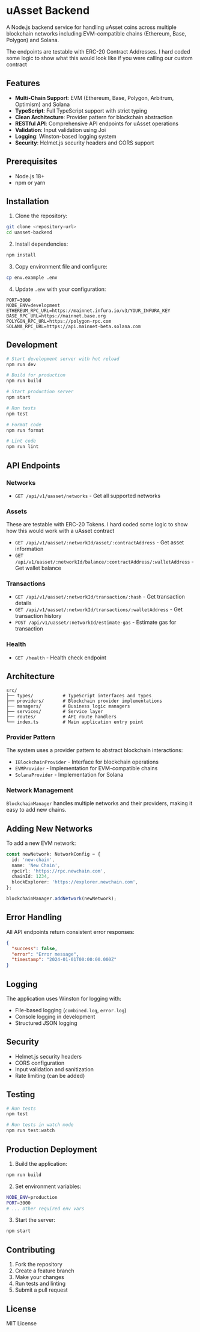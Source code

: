 # uAsset Backend

A Node.js backend service for handling uAsset coins across multiple blockchain networks including EVM-compatible chains (Ethereum, Base, Polygon) and Solana.


The endpoints are testable with ERC-20 Contract Addresses. I hard coded some logic to show what this would look like if you were calling our custom contract

## Features

- **Multi-Chain Support**: EVM (Ethereum, Base, Polygon, Arbitrum, Optimism) and Solana
- **TypeScript**: Full TypeScript support with strict typing
- **Clean Architecture**: Provider pattern for blockchain abstraction
- **RESTful API**: Comprehensive API endpoints for uAsset operations
- **Validation**: Input validation using Joi
- **Logging**: Winston-based logging system
- **Security**: Helmet.js security headers and CORS support

## Prerequisites

- Node.js 18+
- npm or yarn

## Installation

1. Clone the repository:

```bash
git clone <repository-url>
cd uasset-backend
```

2. Install dependencies:

```bash
npm install
```

3. Copy environment file and configure:

```bash
cp env.example .env
```

4. Update `.env` with your configuration:

```env
PORT=3000
NODE_ENV=development
ETHEREUM_RPC_URL=https://mainnet.infura.io/v3/YOUR_INFURA_KEY
BASE_RPC_URL=https://mainnet.base.org
POLYGON_RPC_URL=https://polygon-rpc.com
SOLANA_RPC_URL=https://api.mainnet-beta.solana.com
```

## Development

```bash
# Start development server with hot reload
npm run dev

# Build for production
npm run build

# Start production server
npm start

# Run tests
npm test

# Format code
npm run format

# Lint code
npm run lint
```

## API Endpoints

### Networks

- `GET /api/v1/uasset/networks` - Get all supported networks

### Assets
These are testable with ERC-20 Tokens.  I hard coded some logic to show how this would work with a uAsset contract
- `GET /api/v1/uasset/:networkId/asset/:contractAddress` - Get asset information
- `GET /api/v1/uasset/:networkId/balance/:contractAddress/:walletAddress` - Get wallet balance

### Transactions

- `GET /api/v1/uasset/:networkId/transaction/:hash` - Get transaction details
- `GET /api/v1/uasset/:networkId/transactions/:walletAddress` - Get transaction history
- `POST /api/v1/uasset/:networkId/estimate-gas` - Estimate gas for transaction

### Health

- `GET /health` - Health check endpoint

## Architecture

```
src/
├── types/           # TypeScript interfaces and types
├── providers/       # Blockchain provider implementations
├── managers/        # Business logic managers
├── services/        # Service layer
├── routes/          # API route handlers
└── index.ts         # Main application entry point
```

### Provider Pattern

The system uses a provider pattern to abstract blockchain interactions:

- `IBlockchainProvider` - Interface for blockchain operations
- `EVMProvider` - Implementation for EVM-compatible chains
- `SolanaProvider` - Implementation for Solana

### Network Management

`BlockchainManager` handles multiple networks and their providers, making it easy to add new chains.

## Adding New Networks

To add a new EVM network:

```typescript
const newNetwork: NetworkConfig = {
  id: 'new-chain',
  name: 'New Chain',
  rpcUrl: 'https://rpc.newchain.com',
  chainId: 1234,
  blockExplorer: 'https://explorer.newchain.com',
};

blockchainManager.addNetwork(newNetwork);
```

## Error Handling

All API endpoints return consistent error responses:

```json
{
  "success": false,
  "error": "Error message",
  "timestamp": "2024-01-01T00:00:00.000Z"
}
```

## Logging

The application uses Winston for logging with:

- File-based logging (`combined.log`, `error.log`)
- Console logging in development
- Structured JSON logging

## Security

- Helmet.js security headers
- CORS configuration
- Input validation and sanitization
- Rate limiting (can be added)

## Testing

```bash
# Run tests
npm test

# Run tests in watch mode
npm run test:watch
```

## Production Deployment

1. Build the application:

```bash
npm run build
```

2. Set environment variables:

```bash
NODE_ENV=production
PORT=3000
# ... other required env vars
```

3. Start the server:

```bash
npm start
```

## Contributing

1. Fork the repository
2. Create a feature branch
3. Make your changes
4. Run tests and linting
5. Submit a pull request

## License

MIT License
